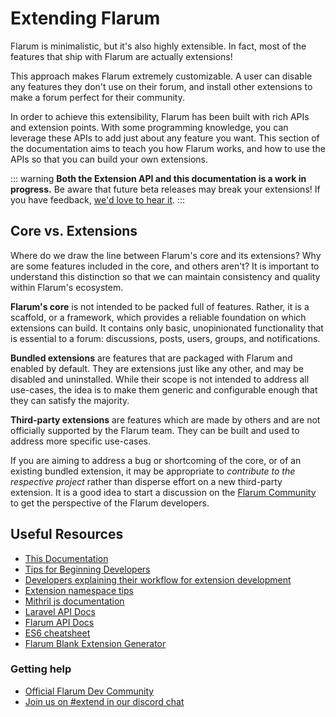 # Extending Flarum

Flarum is minimalistic, but it's also highly extensible. In fact, most of the features that ship with Flarum are actually extensions!

This approach makes Flarum extremely customizable. A user can disable any features they don't use on their forum, and install other extensions to make a forum perfect for their community.

In order to achieve this extensibility, Flarum has been built with rich APIs and extension points. With some programming knowledge, you can leverage these APIs to add just about any feature you want. This section of the documentation aims to teach you how Flarum works, and how to use the APIs so that you can build your own extensions.

::: warning
**Both the Extension API and this documentation is a work in progress.** Be aware that future beta releases may break your extensions! If you have feedback, [we'd love to hear it](https://discuss.flarum.org/).
:::

## Core vs. Extensions

Where do we draw the line between Flarum's core and its extensions? Why are some features included in the core, and others aren't? It is important to understand this distinction so that we can maintain consistency and quality within Flarum's ecosystem.

**Flarum's core** is not intended to be packed full of features. Rather, it is a scaffold, or a framework, which provides a reliable foundation on which extensions can build. It contains only basic, unopinionated functionality that is essential to a forum: discussions, posts, users, groups, and notifications.

**Bundled extensions** are features that are packaged with Flarum and enabled by default. They are extensions just like any other, and may be disabled and uninstalled. While their scope is not intended to address all use-cases, the idea is to make them generic and configurable enough that they can satisfy the majority.

**Third-party extensions** are features which are made by others and are not officially supported by the Flarum team. They can be built and used to address more specific use-cases.

If you are aiming to address a bug or shortcoming of the core, or of an existing bundled extension, it may be appropriate to *contribute to the respective project* rather than disperse effort on a new third-party extension. It is a good idea to start a discussion on the [Flarum Community](https://discuss.flarum.org/) to get the perspective of the Flarum developers.

## Useful Resources

- [This Documentation](start.md)
- [Tips for Beginning Developers](https://discuss.flarum.org/d/5512-extension-development-tips)
- [Developers explaining their workflow for extension development](https://discuss.flarum.org/d/6320-extension-developers-show-us-your-workflow)
- [Extension namespace tips](https://discuss.flarum.org/d/9625-flarum-extension-namespacing-tips)
- [Mithril js documentation](http://mithril.js.org)
- [Laravel API Docs](https://laravel.com/api/6.x/)
- [Flarum API Docs](https://api.flarum.org)
- [ES6 cheatsheet](https://github.com/DrkSephy/es6-cheatsheet)
- [Flarum Blank Extension Generator](https://discuss.flarum.org/d/11333-flarum-extension-generator-by-reflar/)

### Getting help

- [Official Flarum Dev Community](https://discuss.flarum.org/t/dev)
- [Join us on #extend in our discord chat](http://flarum.org/discord/)

